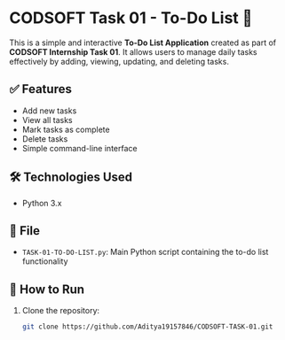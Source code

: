 # CODSOFT Task 01 - To-Do List 📝

This is a simple and interactive **To-Do List Application** created as part of **CODSOFT Internship Task 01**. It allows users to manage daily tasks effectively by adding, viewing, updating, and deleting tasks.

## ✅ Features

- Add new tasks
- View all tasks
- Mark tasks as complete
- Delete tasks
- Simple command-line interface

## 🛠️ Technologies Used

- Python 3.x

## 📁 File

- `TASK-01-TO-DO-LIST.py`: Main Python script containing the to-do list functionality

## 🚀 How to Run

1. Clone the repository:
   ```bash
   git clone https://github.com/Aditya19157846/CODSOFT-TASK-01.git

